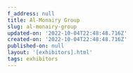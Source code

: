 ```yaml
---
f_address: null
title: Al-Monairy Group
slug: al-monairy-group
updated-on: '2022-10-04T22:48:48.716Z'
created-on: '2022-10-04T22:48:48.716Z'
published-on: null
layout: '[exhibitors].html'
tags: exhibitors
---
```



